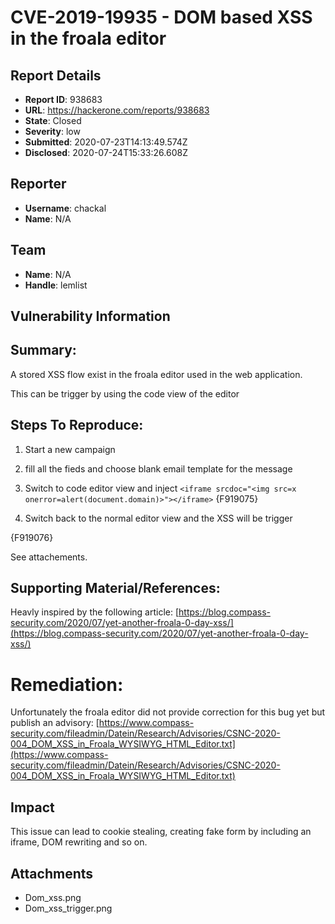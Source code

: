 # CVE-2019-19935 - DOM based XSS in the froala editor

## Report Details
- **Report ID**: 938683
- **URL**: https://hackerone.com/reports/938683
- **State**: Closed
- **Severity**: low
- **Submitted**: 2020-07-23T14:13:49.574Z
- **Disclosed**: 2020-07-24T15:33:26.608Z

## Reporter
- **Username**: chackal
- **Name**: N/A

## Team
- **Name**: N/A
- **Handle**: lemlist

## Vulnerability Information
## Summary:

A stored XSS flow exist in the froala editor used in the web application.

This can be trigger by using the code view of the editor


## Steps To Reproduce:


  1. Start a new campaign
  2. fill all the fieds and choose blank email template for the message
  3. Switch to code editor view and inject `<iframe srcdoc="<img src=x onerror=alert(document.domain)>"></iframe>`
{F919075}

  4. Switch back to the normal editor view and the XSS will be trigger

{F919076}
  
See attachements.

## Supporting Material/References:
Heavly inspired by the following article:
[https://blog.compass-security.com/2020/07/yet-another-froala-0-day-xss/](https://blog.compass-security.com/2020/07/yet-another-froala-0-day-xss/)

# Remediation:

Unfortunately the froala editor did not provide correction for this bug yet but publish an advisory:
[https://www.compass-security.com/fileadmin/Datein/Research/Advisories/CSNC-2020-004_DOM_XSS_in_Froala_WYSIWYG_HTML_Editor.txt](https://www.compass-security.com/fileadmin/Datein/Research/Advisories/CSNC-2020-004_DOM_XSS_in_Froala_WYSIWYG_HTML_Editor.txt)

## Impact

This issue can lead to cookie stealing, creating fake form by including an iframe, DOM rewriting and so on.

## Attachments
- Dom_xss.png
- Dom_xss_trigger.png
